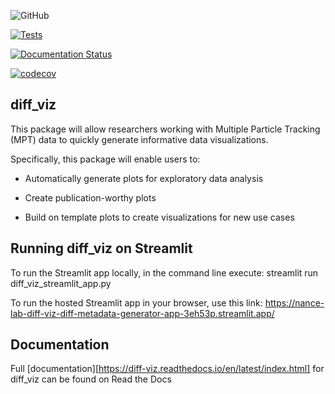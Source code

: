 ![GitHub](https://img.shields.io/github/license/nance-lab/diff_viz)

[![Tests](https://github.com/Nance-Lab/diff_viz/actions/workflows/python-package.yml/badge.svg?branch=main)](https://github.com/Nance-Lab/diff_viz/actions/workflows/python-package.yml)

[![Documentation Status](https://readthedocs.org/projects/diff-viz/badge/?version=latest)](https://diff-viz.readthedocs.io/en/latest/?badge=latest)

[![codecov](https://codecov.io/gh/Nance-Lab/diff_viz/branch/main/graph/badge.svg?token=GKJQGMB080)](https://codecov.io/gh/Nance-Lab/diff_viz)

## diff_viz

This package will allow researchers working with Multiple Particle Tracking (MPT) data to quickly generate informative data visualizations.

Specifically, this package will enable users to: 

- Automatically generate plots for exploratory data analysis 

- Create publication-worthy plots 

- Build on template plots to create visualizations for new use cases

## Running diff_viz on Streamlit

To run the Streamlit app locally, in the command line execute:
streamlit run diff_viz_streamlit_app.py

To run the hosted Streamlit app in your browser, use this link:
https://nance-lab-diff-viz-diff-metadata-generator-app-3eh53p.streamlit.app/

## Documentation

Full [documentation][https://diff-viz.readthedocs.io/en/latest/index.html] for diff_viz can be found on Read the Docs

